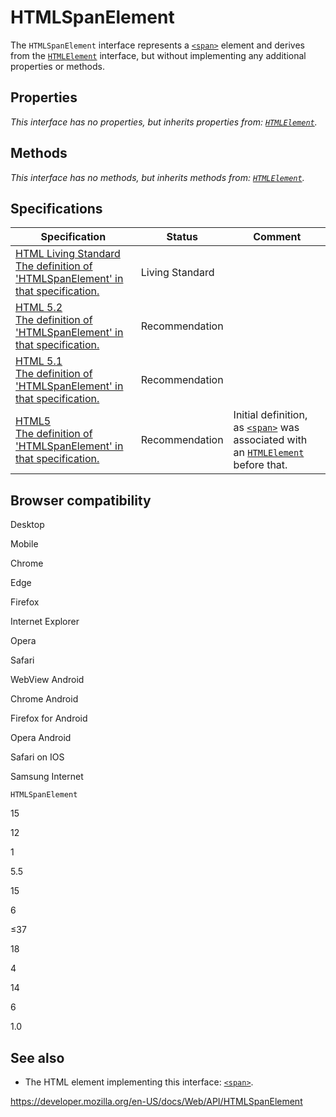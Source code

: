 HTMLSpanElement
===============

The `HTMLSpanElement` interface represents a [`<span>`](https://developer.mozilla.org/en-US/docs/Web/HTML/Element/span) element and derives from the [`HTMLElement`](htmlelement) interface, but without implementing any additional properties or methods.

Properties
----------

*This interface has no properties, but inherits properties from: [`HTMLElement`](htmlelement).*

Methods
-------

*This interface has no methods, but inherits methods from: [`HTMLElement`](htmlelement).*

Specifications
--------------

<table><thead><tr class="header"><th>Specification</th><th>Status</th><th>Comment</th></tr></thead><tbody><tr class="odd"><td><a href="https://html.spec.whatwg.org/multipage/text-level-semantics.html#htmlspanelement">HTML Living Standard<br />
<span class="small">The definition of 'HTMLSpanElement' in that specification.</span></a></td><td><span class="spec-living">Living Standard</span></td><td></td></tr><tr class="even"><td><a href="https://www.w3.org/TR/html52/textlevel-semantics.html#htmlspanelement">HTML 5.2<br />
<span class="small">The definition of 'HTMLSpanElement' in that specification.</span></a></td><td><span class="spec-rec">Recommendation</span></td><td></td></tr><tr class="odd"><td><a href="https://www.w3.org/TR/html51/textlevel-semantics.html#htmlspanelement">HTML 5.1<br />
<span class="small">The definition of 'HTMLSpanElement' in that specification.</span></a></td><td><span class="spec-rec">Recommendation</span></td><td></td></tr><tr class="even"><td><a href="https://www.w3.org/TR/html52/text-level-semantics.html#htmlspanelement">HTML5<br />
<span class="small">The definition of 'HTMLSpanElement' in that specification.</span></a></td><td><span class="spec-rec">Recommendation</span></td><td>Initial definition, as <a href="https://developer.mozilla.org/en-US/docs/Web/HTML/Element/span"><code>&lt;span&gt;</code></a> was associated with an <a href="htmlelement"><code>HTMLElement</code></a> before that.</td></tr></tbody></table>

Browser compatibility
---------------------

Desktop

Mobile

Chrome

Edge

Firefox

Internet Explorer

Opera

Safari

WebView Android

Chrome Android

Firefox for Android

Opera Android

Safari on IOS

Samsung Internet

`HTMLSpanElement`

15

12

1

5.5

15

6

≤37

18

4

14

6

1.0

See also
--------

-   The HTML element implementing this interface: [`<span>`](https://developer.mozilla.org/en-US/docs/Web/HTML/Element/span).

<a href="https://developer.mozilla.org/en-US/docs/Web/API/HTMLSpanElement" class="_attribution-link">https://developer.mozilla.org/en-US/docs/Web/API/HTMLSpanElement</a>
